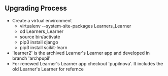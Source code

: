 ## Upgrading Process
- Create a virtual environment
  - virtualenv --system-site-packages Learners_Learner
  - cd Learners_Learner 
  - source bin/activate
  - pip3 install django
  - pip3 install scikit-learn
- 'learner2' is the archived Learner's Learner app and developed in branch 'archpupil'
- For renewed Learner's Learner app checkout 'pupilnova'. It includes the old Learner's Learner for refernce

